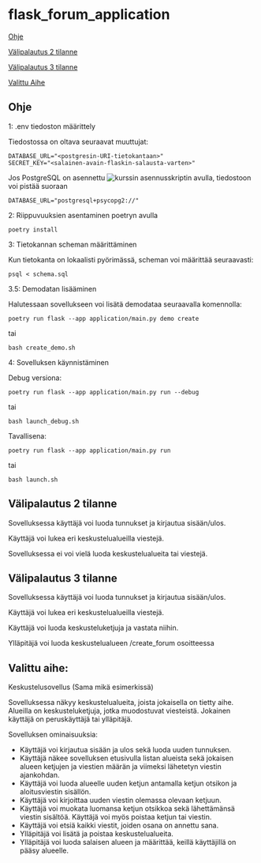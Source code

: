 # flask_forum_application

[Ohje](#ohje)

[Välipalautus 2 tilanne](#välipalautus-2-tilanne)

[Välipalautus 3 tilanne](#välipalautus-3-tilanne)

[Valittu Aihe](#valittu-aihe)

## Ohje

1: .env tiedoston määrittely

Tiedostossa on oltava seuraavat muuttujat:

~~~
DATABASE_URL="<postgresin-URI-tietokantaan>"
SECRET_KEY="<salainen-avain-flaskin-salausta-varten>"
~~~

Jos PostgreSQL on asennettu ![kurssin asennusskriptin](https://github.com/hy-tsoha/local-pg) avulla,
tiedostoon voi pistää suoraan

~~~
DATABASE_URL="postgresql+psycopg2://" 
~~~

2: Riippuvuuksien asentaminen poetryn avulla

~~~
poetry install
~~~

3: Tietokannan scheman määrittäminen

Kun tietokanta on lokaalisti pyörimässä, scheman voi määrittää seuraavasti:

~~~
psql < schema.sql
~~~

3.5: Demodatan lisääminen

Halutessaan sovellukseen voi lisätä demodataa seuraavalla komennolla:

~~~
poetry run flask --app application/main.py demo create
~~~

tai

~~~
bash create_demo.sh
~~~

4: Sovelluksen käynnistäminen

Debug versiona:

~~~
poetry run flask --app application/main.py run --debug 
~~~

tai

~~~
bash launch_debug.sh
~~~

Tavallisena:

~~~
poetry run flask --app application/main.py run 
~~~

tai

~~~
bash launch.sh
~~~

## Välipalautus 2 tilanne

Sovelluksessa käyttäjä voi luoda tunnukset ja kirjautua sisään/ulos.

Käyttäjä voi lukea eri keskustelualueilla viestejä.

Sovelluksessa ei voi vielä luoda keskustelualueita tai viestejä.

## Välipalautus 3 tilanne

Sovelluksessa käyttäjä voi luoda tunnukset ja kirjautua sisään/ulos.

Käyttäjä voi lukea eri keskustelualueilla viestejä.

Käyttäjä voi luoda keskusteluketjuja ja vastata niihin.

Ylläpitäjä voi luoda keskustelualueen /create_forum osoitteessa

## Valittu aihe:

Keskustelusovellus (Sama mikä esimerkissä)

Sovelluksessa näkyy keskustelualueita, joista jokaisella on tietty aihe. Alueilla on keskusteluketjuja, jotka muodostuvat viesteistä. Jokainen käyttäjä on peruskäyttäjä tai ylläpitäjä.

Sovelluksen ominaisuuksia:

* Käyttäjä voi kirjautua sisään ja ulos sekä luoda uuden tunnuksen.
* Käyttäjä näkee sovelluksen etusivulla listan alueista sekä jokaisen alueen ketjujen ja viestien määrän ja viimeksi lähetetyn viestin ajankohdan.
* Käyttäjä voi luoda alueelle uuden ketjun antamalla ketjun otsikon ja aloitusviestin sisällön.
* Käyttäjä voi kirjoittaa uuden viestin olemassa olevaan ketjuun.
* Käyttäjä voi muokata luomansa ketjun otsikkoa sekä lähettämänsä viestin sisältöä. Käyttäjä voi myös poistaa ketjun tai viestin.
* Käyttäjä voi etsiä kaikki viestit, joiden osana on annettu sana.
* Ylläpitäjä voi lisätä ja poistaa keskustelualueita.
* Ylläpitäjä voi luoda salaisen alueen ja määrittää, keillä käyttäjillä on pääsy alueelle.
